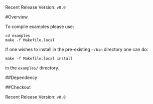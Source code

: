 Recent Release Version: `v0.0`

#Overview

To compile examples please use:

```
cd examples
make -f Makefile.local
```

If one wishes to install in the pre-existing `~/bin` directory one can do:

```
make -f Makefile.local install
```

in the `examples/` directory.

##Dependency

##Checkout


Recent Release Version: `v0.0`

